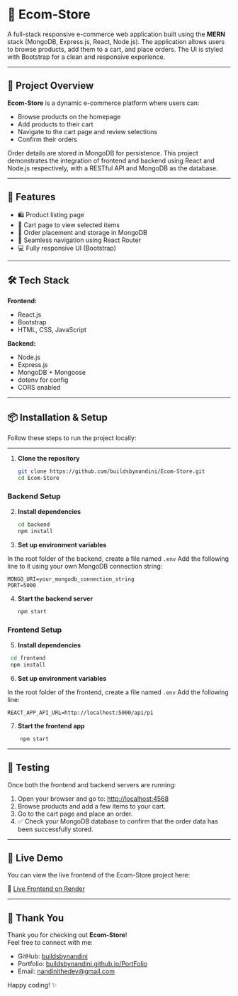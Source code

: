 # 🛒 Ecom-Store

A full-stack responsive e-commerce web application built using the **MERN** stack (MongoDB, Express.js, React, Node.js). The application allows users to browse products, add them to a cart, and place orders. The UI is styled with Bootstrap for a clean and responsive experience.

---

## 📌 Project Overview

**Ecom-Store** is a dynamic e-commerce platform where users can:
- Browse products on the homepage
- Add products to their cart
- Navigate to the cart page and review selections
- Confirm their orders

Order details are stored in MongoDB for persistence. This project demonstrates the integration of frontend and backend using React and Node.js respectively, with a RESTful API and MongoDB as the database.

---


## 🚀 Features

- 🛍️ Product listing page
- 🧺 Cart page to view selected items
- 🧾 Order placement and storage in MongoDB
- 🔁 Seamless navigation using React Router
- 💻 Fully responsive UI (Bootstrap)

---

## 🛠️ Tech Stack

**Frontend:**
- React.js
- Bootstrap
- HTML, CSS, JavaScript

**Backend:**
- Node.js
- Express.js
- MongoDB + Mongoose
- dotenv for config
- CORS enabled

---

## 📦 Installation & Setup

Follow these steps to run the project locally:

---

1. **Clone the repository**
 
    ```bash
   git clone https://github.com/buildsbynandini/Ecom-Store.git
   cd Ecom-Store
   ```

 ### Backend Setup

2. **Install dependencies**

   ```bash
   cd backend
   npm install
   ```

3. **Set up environment variables**

 In the root folder of the backend, create a file named `.env`
 Add the following line to it using your own MongoDB connection string:

  ```env
MONGO_URI=your_mongodb_connection_string
PORT=5000
```

4. **Start the backend server**

    ```bash
   npm start
   ```

 ### Frontend Setup

 5. **Install dependencies**

  ```bash
   cd frontend
   npm install
   ```

6. **Set up environment variables**

In the root folder of the frontend, create a file named `.env`
 Add the following line:

 ```env
 REACT_APP_API_URL=http://localhost:5000/api/p1
```
 
 7. **Start the frontend app**

```bash
    npm start
   ```

---

 ## 🧪 Testing

Once both the frontend and backend servers are running:

1. Open your browser and go to: [http://localhost:4568](http://localhost:4568)
2. Browse products and add a few items to your cart.
3. Go to the cart page and place an order.
4. ✅ Check your MongoDB database to confirm that the order data has been successfully stored.
 
 ---

 ## 🚀 Live Demo

You can view the live frontend of the Ecom-Store project here:

🔗 [Live Frontend on Render](https://ecom-store-jt6x.onrender.com/)

---

## 🙌 Thank You

Thank you for checking out **Ecom-Store**!  
Feel free to connect with me:

- GitHub: [buildsbynandini](https://github.com/buildsbynandini)  
- Portfolio: [buildsbynandini.github.io/PortFolio](https://buildsbynandini.github.io/PortFolio/)  
- Email: nandinithedev@gmail.com

 Happy coding! ✨
